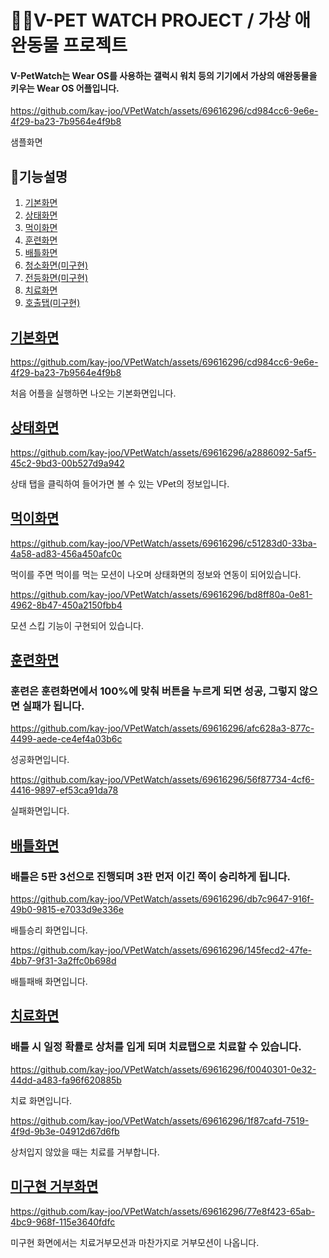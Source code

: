 # 🐕‍🦺V-PET WATCH PROJECT / 가상 애완동물 프로젝트
#### V-PetWatch는 Wear OS를 사용하는 갤럭시 워치 등의 기기에서 가상의 애완동물을 키우는 Wear OS 어플입니다.

https://github.com/kay-joo/VPetWatch/assets/69616296/cd984cc6-9e6e-4f29-ba23-7b9564e4f9b8

샘플화면

## 📖기능설명
1. [기본화면](#기본화면)   
2. [상태화면](#상태화면)   
3. [먹이화면](#먹이화면)   
4. [훈련화면](#훈련화면)   
5. [배틀화면](#배틀화면)   
6. [청소화면(미구현)](#미구현-거부화면)   
7. [전등화면(미구현)](#미구현-거부화면)   
8. [치료화면](#치료화면)   
9. [호출탭(미구현)](#미구현-거부화면)   

## [기본화면](#기능설명)

https://github.com/kay-joo/VPetWatch/assets/69616296/cd984cc6-9e6e-4f29-ba23-7b9564e4f9b8

처음 어플을 실행하면 나오는 기본화면입니다.

## [상태화면](#기능설명)

https://github.com/kay-joo/VPetWatch/assets/69616296/a2886092-5af5-45c2-9bd3-00b527d9a942

상태 탭을 클릭하여 들어가면 볼 수 있는 VPet의 정보입니다.

## [먹이화면](#기능설명)

https://github.com/kay-joo/VPetWatch/assets/69616296/c51283d0-33ba-4a58-ad83-456a450afc0c

먹이를 주면 먹이를 먹는 모션이 나오며 상태화면의 정보와 연동이 되어있습니다.

https://github.com/kay-joo/VPetWatch/assets/69616296/bd8ff80a-0e81-4962-8b47-450a2150fbb4

모션 스킵 기능이 구현되어 있습니다.

## [훈련화면](#기능설명)
### 훈련은 훈련화면에서 100%에 맞춰 버튼을 누르게 되면 성공, 그렇지 않으면 실패가 됩니다.

https://github.com/kay-joo/VPetWatch/assets/69616296/afc628a3-877c-4499-aede-ce4ef4a03b6c

성공화면입니다.

https://github.com/kay-joo/VPetWatch/assets/69616296/56f87734-4cf6-4416-9897-ef53ca91da78

실패화면입니다.

## [배틀화면](#기능설명)
### 배틀은 5판 3선으로 진행되며 3판 먼저 이긴 쪽이 승리하게 됩니다.

https://github.com/kay-joo/VPetWatch/assets/69616296/db7c9647-916f-49b0-9815-e7033d9e336e

배틀승리 화면입니다.

https://github.com/kay-joo/VPetWatch/assets/69616296/145fecd2-47fe-4bb7-9f31-3a2ffc0b698d

배틀패배 화면입니다.

## [치료화면](#기능설명)
### 배틀 시 일정 확률로 상처를 입게 되며 치료탭으로 치료할 수 있습니다.

https://github.com/kay-joo/VPetWatch/assets/69616296/f0040301-0e32-44dd-a483-fa96f620885b

치료 화면입니다.

https://github.com/kay-joo/VPetWatch/assets/69616296/1f87cafd-7519-4f9d-9b3e-04912d67d6fb

상처입지 않았을 때는 치료를 거부합니다.

## [미구현 거부화면](#기능설명)

https://github.com/kay-joo/VPetWatch/assets/69616296/77e8f423-65ab-4bc9-968f-115e3640fdfc

미구현 화면에서는 치료거부모션과 마찬가지로 거부모션이 나옵니다.
